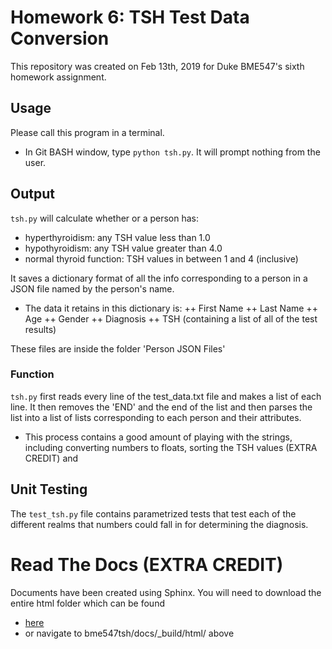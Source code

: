# Homework 6: TSH Test Data Conversion
This repository was created on Feb 13th, 2019 for Duke BME547's sixth homework assignment.

## Usage
Please call this program in a terminal. 
- In Git BASH window, type ```python tsh.py```.
It will prompt nothing from the user.

## Output
```tsh.py``` will calculate whether or a person has: 
+ hyperthyroidism: any TSH value less than 1.0
+ hypothyroidism: any TSH value greater than 4.0
+ normal thyroid function: TSH values in between 1 and 4 (inclusive)

It saves a dictionary format of all the info corresponding to a person in a JSON file named by the person's name.
+ The data it retains in this dictionary is:
++ First Name
++ Last Name
++ Age
++ Gender
++ Diagnosis
++ TSH (containing a list of all of the test results)

These files are inside the folder 'Person JSON Files'

### Function
```tsh.py``` first reads every line of the test_data.txt file and makes a list of each line. It then removes the 'END' and the end of the list and then parses the list into a list of lists corresponding to each person and their attributes. 
+ This process contains a good amount of playing with the strings, including converting numbers to floats, sorting the TSH values (EXTRA CREDIT) and 

## Unit Testing
The ```test_tsh.py``` file contains parametrized tests that test each of the different realms that numbers could fall in for determining the diagnosis.

# Read The Docs (EXTRA CREDIT)
Documents have been created using Sphinx.
You will need to download the entire html folder which can be found 
+ [here](https://github.com/nicwainwright/bme547tsh/tree/master/docs/_build/html) 
+ or navigate to bme547tsh/docs/_build/html/ above